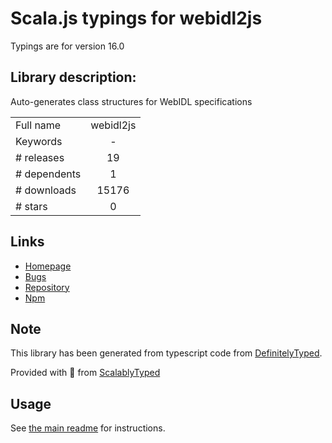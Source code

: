 
# Scala.js typings for webidl2js

Typings are for version 16.0

## Library description:
Auto-generates class structures for WebIDL specifications

|                    |                 |
| ------------------ | :-------------: |
| Full name          | webidl2js |
| Keywords           | - |
| # releases         | 19 |
| # dependents       | 1 |
| # downloads        | 15176 |
| # stars            | 0 |

## Links
- [Homepage](https://github.com/jsdom/webidl2js#readme)
- [Bugs](https://github.com/jsdom/webidl2js/issues)
- [Repository](https://github.com/jsdom/webidl2js)
- [Npm](https://www.npmjs.com/package/webidl2js)
    


## Note
This library has been generated from typescript code from [DefinitelyTyped](https://definitelytyped.org).

Provided with :purple_heart: from [ScalablyTyped](https://github.com/oyvindberg/ScalablyTyped)

## Usage
See [the main readme](../../readme.md) for instructions.


